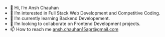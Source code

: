 - 👋 Hi, I’m Ansh Chauhan
- 👀 I’m interested in Full Stack Web Development and Competitive Coding.
- 🌱 I’m currently learning Backend Developement.
- 💞️ I’m looking to collaborate on Frontend Development projects.
- 📫 How to reach me ansh.chauhan15apr@gmail.com

<!---
anshchauhan1504/anshchauhan1504 is a ✨ special ✨ repository because its `README.md` (this file) appears on your GitHub profile.
You can click the Preview link to take a look at your changes.
--->
